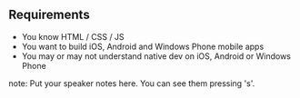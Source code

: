 ##  Requirements

* You know HTML / CSS / JS
* You want to build iOS, Android and Windows Phone mobile apps
* You may or may not understand native dev on iOS, Android or Windows Phone

note:
    Put your speaker notes here.
    You can see them pressing 's'.

